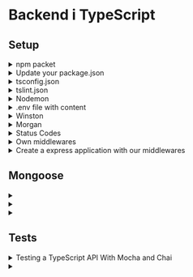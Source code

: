 # Backend i TypeScript

## Setup

<details>
<summary>npm packet</summary>

```shell
npm init -y
npm i express dotenv helmet cors mongoose winston morgan
npm i -D nodemon typescript tslint @types/node @types/express @types/helmet @types/cors @types/mongoose @types/morgan
npm i -D mocha @types/mocha chai @types/chai chai-http @types/chai-http ts-node ts-mocha @types/expect
```

</details>

<details>
<summary>Update your package.json</summary>

```json
{
  "name": "server",
  "version": "1.0.0",
  "description": "",
  "main": "dist/Server.js",
  "scripts": {
    "prebuild": "tslint -c tslint.json -p tsconfig.json --fix",
    "build": "tsc",
    "prestart": "npm run build",
    "start": "node .",
    "startts": "ts-node-dev src/Server.ts",
    "start:nodemon": "./node_modules/nodemon/bin/nodemon.js",
    "test": "mocha -r ts-node/register src/**/*.spec.ts"
  },
  "keywords": [],
  "author": "",
  "license": "ISC",
  "dependencies": {
    "cors": "^2.8.5",
    "dotenv": "^10.0.0",
    "express": "^4.17.1",
    "helmet": "^4.6.0",
    "mongoose": "^6.0.12",
    "morgan": "^1.10.0",
    "winston": "^3.3.3"
  },
  "devDependencies": {
    "@types/chai": "^4.2.22",
    "@types/chai-http": "^4.2.0",
    "@types/cors": "^2.8.12",
    "@types/expect": "^24.3.0",
    "@types/express": "^4.17.13",
    "@types/helmet": "^4.0.0",
    "@types/mocha": "^9.0.0",
    "@types/mongoose": "^5.11.97",
    "@types/morgan": "^1.9.3",
    "@types/node": "^16.11.6",
    "chai": "^4.3.4",
    "chai-http": "^4.3.0",
    "mocha": "^9.1.3",
    "nodemon": "^2.0.14",
    "ts-node": "^10.4.0",
    "tslint": "^6.1.3",
    "typescript": "^4.4.4"
  }
}
```

</details>

<details>
<summary>tsconfig.json</summary>

Create a file named `tsconfig.json` in the root folder of your project, and add the following configuration.

```json
{
  "compilerOptions": {
    "module": "commonjs",
    "esModuleInterop": true,
    "target": "es6",
    "noImplicitAny": true,
    "moduleResolution": "node",
    "sourceMap": true,
    "outDir": "dist",
    "baseUrl": ".",
    "paths": {
      "*": [
        "node_modules/*"
      ]
    }
  },
  "include": [
    "src/**/*"
  ]
}
```

</details>

<details>
<summary>tslint.json</summary>

Create a new file in the root folder named `tslint.json` file and add the following configuration.

```json
{
  "defaultSeverity": "error",
  "extends": [
    "tslint:recommended"
  ],
  "jsRules": {},
  "rules": {
    "trailing-comma": [
      false
    ]
  },
  "rulesDirectory": []
}
```

</details>

<details>
<summary>Nodemon</summary>

Create `nodemon.json` configuration file inside root directory.

```json
{
  "ignore": [
    ".git",
    "node_modules",
    "dist"
  ],
  "watch": [
    "./src"
  ],
  "exec": "npm start",
  "ext": "ts"
}
```

Add additional script for nodemon inside package.json scripts.

```json
{
  "start:nodemon": "./node_modules/nodemon/bin/nodemon.js"
}
```

- `npm run start:nodemon`

</details>

<details>
<summary>.env file with content</summary>

In root folder, create a file named `.env`. Open the file and add the following:

```env
PORT=3001
MONGODB_URL=mongodb://localhost:27017/
MONGODB_DB_NAME=api
MONGODB_COLLECTION=user
NODE_ENV=development
```

</details>

<details>
<summary>Winston</summary>

Create folder `utils` in `src`and create file `Logger.ts` with content:

```typescript
import winston from 'winston'

const levels = {
	error: 0,
	warn: 1,
	info: 2,
	http: 3,
	debug: 4,
}

const level = () => {
	const env = process.env.NODE_ENV || 'development'
	const isDevelopment = env === 'development'
	return isDevelopment ? 'debug' : 'warn'
}

const colors = {
	error: 'red',
	warn: 'yellow',
	info: 'green',
	http: 'magenta',
	debug: 'white',
}

winston.addColors(colors)

const format = winston.format.combine(
	winston.format.timestamp({format: 'YYYY-MM-DD HH:mm:ss:ms'}),
	winston.format.colorize({all: true}),
	winston.format.printf(
		(info) => `${ info.timestamp } ${ info.level }: ${ info.message }`,
	),
)

const transports = [
	new winston.transports.Console(),
	new winston.transports.File({
		filename: 'logs/error.log',
		level: 'error',
	}),
	new winston.transports.File({filename: 'logs/all.log'}),
]

const Logger = winston.createLogger({
	level: level(),
	levels,
	format,
	transports,
})

export default Logger
```

Logger commands:

```typescript
Logger.error("This is an error log");
Logger.warn("This is a warn log");
Logger.info("This is a info log");
Logger.http("This is a http log");
Logger.debug("This is a debug log");
```

</details>

<details>
<summary>Morgan</summary>

Create folder `middlewares` in `src`and create file `MorganMiddleware.ts` with content:

```typescript
import morgan, { StreamOptions } from "morgan";

import Logger from "../utils/logger";

const stream: StreamOptions = {
	write: (message) => Logger.http(message),
};

const skip = () => {
	const env = process.env.NODE_ENV || "development";
	return env !== "development";
};

const MorganMiddleware = morgan(
	":method :url :status :res[content-length] - :response-time ms", {stream, skip}
);

export default MorganMiddleware;
```

</details>

<details>
<summary>Status Codes</summary>

In `configurations`-folder create `StatusCode.ts` with content:

```typescript
// 1xx informational response – the request was received, continuing process

// 2xx successful – the request was successfully received, understood, and accepted
const OK = 200
const CREATED = 201

// 3xx redirection – further action needs to be taken in order to complete the request

// 4xx client error – the request contains bad syntax or cannot be fulfilled
const BAD_REQUEST = 400
const UNAUTHORIZED = 401
const FORBIDDEN = 403
const NOT_FOUND = 404
const METHOD_NOT_ALLOWED = 405

// 5xx server error – the server failed to fulfil an apparently valid request
const INTERNAL_SERVER_ERROR = 500

export default {
	OK,
	CREATED,
	BAD_REQUEST,
	UNAUTHORIZED,
	FORBIDDEN,
	NOT_FOUND,
	METHOD_NOT_ALLOWED,
	INTERNAL_SERVER_ERROR
}
```

</details>

<details>
<summary>Own middlewares</summary>

In `configurations`-folder create `Middleware.ts` with content:

```typescript
import dotenv from 'dotenv'
import StatusCode from '../configuration/StatusCode'

dotenv.config()
const env = process.env.NODE_ENV

// Own made middlewares
const notFound = (req: { originalUrl: any; }, res: { status: (arg0: number) => void; }, next: (arg0: Error) => void) => {
	const error = new Error(`Not Found: ${ req.originalUrl }`)
	res.status(StatusCode.NOT_FOUND)
	next(error)
}

const errorHandler = (error: any, req: any, res: any, next: any) => {
	const statusCode = res.statusCode === 200 ? 500 : res.statusCode
	res.status(statusCode)
	res.json({
		statusCode,
		message: error.message,
		stackTrace: env === 'development' ? error.stack : 'lol'
	})
}

export default {
	notFound,
	errorHandler
}
```

</details>

<details>
<summary>Create a express application with our middlewares</summary>

Create a folder named `src`. In this folder, create a file named `Server.ts`. Open the file and add the following
JavaScript.

```typescript
import express from 'express'
import dotenv from 'dotenv'
import cors from 'cors'
import Logger from './utils/Logger'
import MorganMiddleware from './middlewares/MorganMiddleware'
import StatusCode from './configuration/StatusCode'
import { notFound, errorHandler } from './middlewares/Middleware'

const app = express()
const port = process.env.PORT

// Middlewares
const allowedOrigins = ['http://localhost:3000']
const allowedMethods = ['GET', 'POST', 'PUT', 'DELETE']

const options: cors.CorsOptions = {
	origin: allowedOrigins,
	methods: allowedMethods
}

app.use(cors(options))
app.use(express.urlencoded({extended: false}))
app.use(express.json())
app.use(MorganMiddleware)
app.use(errorHandler)

app.get('/', (req, res) => {
	res.status(StatusCode.OK).send('API is Alive with TypeScript!')
})

app.use(notFound)

app.listen(port, () => {
	Logger.info(`server started at http://localhost:${ port }`)
})

export default app
```

Now, from the terminal or command line, you can launch the application with one of the following commands.

- `npm run start`
- `npm run start:nodemon`
- `npm run startts`

If all goes well, you should see this message written to the console.

`server started at http://localhost:3001`

</details>

## Mongoose

<details>
<summary></summary>
</details>


<details>
<summary></summary>
</details>


<details>
<summary></summary>
</details>

## Tests

<details>
<summary>Testing a TypeScript API With Mocha and Chai</summary>

[source](https://tutorialedge.net/typescript/testing-typescript-api-with-mocha-chai/)

First and foremost, we’ll have to install the libraries that we wish to use to test our systems.

```shell
npm i chai-http @types/chai-http @types/express @mocha
```

Once you have installed the above packages, you will have to add the `test` script to your `package.json` file within your project:

```json
{
  "scripts": {
    "test": "mocha -r ts-node/register src/**/*.spec.ts"
  }
}
```

This will subsequently allow you to run `npm run test` within your project, and it will walk through every test file that features `.spec.ts` in its filename.

### A Simple Test

Ok, so we’ve got the necessary libraries installed, how do we then go about using these to test our codebase?

Well, let’s start by writing a really simple `chai` test suite that will test a very simple `/` API endpoint.

Create a file `Server.spec.ts` with content:

```typescript
import Chai from 'chai'
import 'mocha'
import StatusCode from './configuration/StatusCode'
import app from './Server'
import chaiHttp = require('chai-http')

Chai.use(chaiHttp)
const expect = Chai.expect

describe('API Alive Request', () => {
	it('should return "API is Alive with TypeScript!" on call', () => {
		return Chai.request(app).get('/')
			.then(res => {
				expect(res.text).to.eql('API is Alive with TypeScript!')
				expect(res.status).to.equal(StatusCode.OK)
			})
	})
})
```

</details>


<details>
<summary></summary>
</details>
